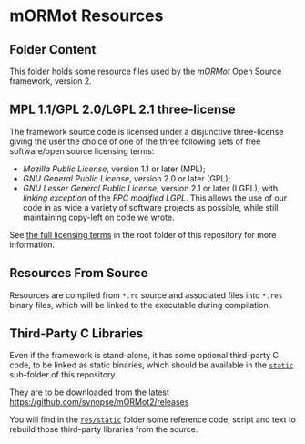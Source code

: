 # mORMot Resources

## Folder Content

This folder holds some resource files used by the *mORMot* Open Source framework, version 2.

## MPL 1.1/GPL 2.0/LGPL 2.1 three-license

The framework source code is licensed under a disjunctive three-license giving the user the choice of one of the three following sets of free software/open source licensing terms:
- *Mozilla Public License*, version 1.1 or later (MPL);
- *GNU General Public License*, version 2.0 or later (GPL);
- *GNU Lesser General Public License*, version 2.1 or later (LGPL), with *linking exception* of the *FPC modified LGPL*.
This allows the use of our code in as wide a variety of software projects as possible, while still maintaining copy-left on code we wrote.

See [the full licensing terms](../LICENCE.md) in the root folder of this repository for more information.

## Resources From Source

Resources are compiled from `*.rc` source and associated files into `*.res` binary files, which will be linked to the executable during compilation.

## Third-Party C Libraries

Even if the framework is stand-alone, it has some optional third-party C code, to be linked as static binaries, which should be available in the [`static`](../static) sub-folder of this repository.

They are to be downloaded from the latest https://github.com/synopse/mORMot2/releases 

You will find in the [`res/static`](static) folder some reference code, script and text to rebuild those third-party libraries from the source.

